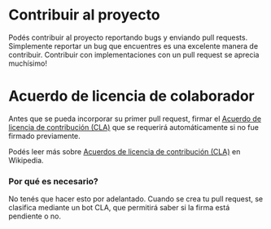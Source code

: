 # Contribuir al proyecto

Podés contribuir al proyecto reportando bugs y enviando pull requests. 
Simplemente reportar un bug que encuentres es una excelente manera de contribuir. 
Contribuir con implementaciones con un pull request se aprecia muchísimo!

# Acuerdo de licencia de colaborador

Antes que se pueda incorporar su primer pull request, firmar el 
[Acuerdo de licencia de contribución (CLA)](https://cla-assistant.io) 
que se requerirá automáticamente si no fue firmado previamente.

Podés leer más sobre [Acuerdos de licencia de contribución (CLA)](http://en.wikipedia.org/wiki/Contributor_License_Agreement) en Wikipedia.

### Por qué es necesario?

No tenés que hacer esto por adelantado. Cuando se crea tu pull request, 
se clasifica mediante un bot CLA, que permitirá saber si la firma está pendiente o no.